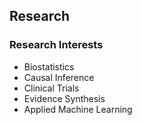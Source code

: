 ## Research

### Research Interests
- Biostatistics
- Causal Inference
- Clinical Trials
- Evidence Synthesis
- Applied Machine Learning
